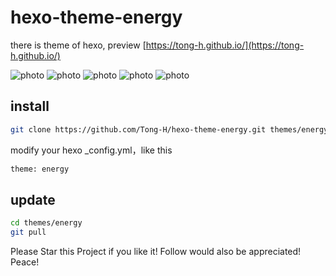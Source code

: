 # hexo-theme-energy

there is theme of hexo, preview [https://tong-h.github.io/](https://tong-h.github.io/)

![photo](/source/images/example(4).png)
![photo](/source/images/example(2).png)
![photo](/source/images/example(3).png)
![photo](/source/images/example(1).png)
![photo](/source/images/example(5).png)

## install

```bash
git clone https://github.com/Tong-H/hexo-theme-energy.git themes/energy
```
modify your hexo _config.yml，like this
```xml
theme: energy
```

## update

```bash
cd themes/energy
git pull
```
Please Star this Project if you like it! Follow would also be appreciated! Peace!

